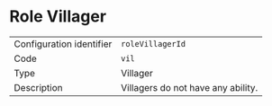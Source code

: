 # Role Villager

|                          |                                    |
| ------------------------ | ---------------------------------- |
| Configuration identifier | `roleVillagerId`                   |
| Code                     | `vil`                              |
| Type                     | Villager                           |
| Description              | Villagers do not have any ability. |
